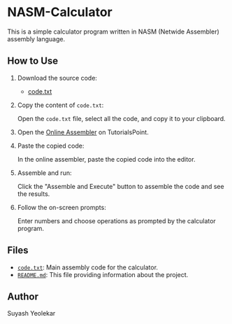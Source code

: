 # NASM-Calculator

This is a simple calculator program written in NASM (Netwide Assembler) assembly language.

## How to Use

1. Download the source code:

   - [code.txt](./code.txt)

2. Copy the content of `code.txt`:

   Open the `code.txt` file, select all the code, and copy it to your clipboard.

3. Open the [Online Assembler](https://www.tutorialspoint.com/compile_assembly_online.php) on TutorialsPoint.

4. Paste the copied code:

   In the online assembler, paste the copied code into the editor.

5. Assemble and run:

   Click the "Assemble and Execute" button to assemble the code and see the results.

6. Follow the on-screen prompts:

   Enter numbers and choose operations as prompted by the calculator program.

## Files

- [`code.txt`](./code.txt): Main assembly code for the calculator.
- [`README.md`](./README.md): This file providing information about the project.

## Author

Suyash Yeolekar
